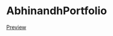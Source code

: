 # AbhinandhPortfolio
<a href="https://abhikappana.github.io/AbhinandhPortfolio.github.io/">Preview</a>
